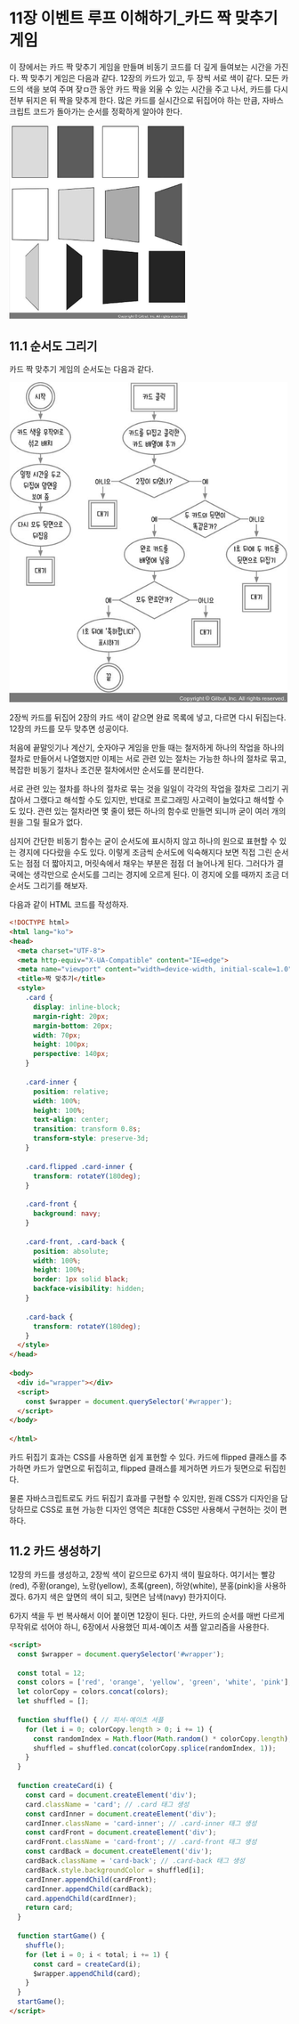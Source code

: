 # 11장 이벤트 루프 이해하기_카드 짝 맞추기 게임

이 장에서는 카드 짝 맞추기 게임을 만들며 비동기 코드를 더 깊게 들여보는 시간을 가진다. 짝 맞추기 게임은 다음과 같다. 12장의 카드가 있고, 두 장씩 서로 색이 같다. 모든 카드의 색을 보여 주며 잦ㅁ깐 동안 카드 짝을 외울 수 있는 시간을 주고 나서, 카드를 다시 전부 뒤지은 뒤 짝을 맞추게 한다. 많은 카드를 실시간으로 뒤집어야 하는 만큼, 자바스크립트 코드가 돌아가는 순서를 정확하게 알아야 한다.

<img src='./images/11-1.jpg' alt='그림 11-1 카드 짝 맞추기 게임' width='320px' />

## 11.1 순서도 그리기

카드 짝 맞추기 게임의 순서도는 다음과 같다.

<img src='./images/11-2.jpg' alt='그림 11-2 카드 짝 맞추기 게임 순서도' width='500px' />

2장씩 카드를 뒤집어 2장의 카드 색이 같으면 완료 목록에 넣고, 다르면 다시 뒤집는다. 12장의 카드를 모두 맞추면 성공이다.

처음에 끝말잇기나 계산기, 숫자야구 게임을 만들 때는 철저하게 하나의 작업을 하나의 절차로 만들어서 나열했지만 이제는 서로 관련 있는 절차는 가능한 하나의 절차로 묶고, 복잡한 비동기 절차나 조건문 절차에서만 순서도를 분리한다.

서로 관련 있는 절차를 하나의 절차로 묶는 것을 일일이 각각의 작업을 절차로 그리기 귀찮아서 그랬다고 해석할 수도 있지만, 반대로 프로그래밍 사고력이 늘었다고 해석할 수도 있다. 관련 있는 절차라면 몇 줄이 됐든 하나의 함수로 만들면 되니까 굳이 여러 개의 원을 그릴 필요가 없다.

심지어 간단한 비동기 함수는 굳이 순서도에 표시하지 않고 하나의 원으로 표현할 수 있는 경지에 다다랐을 수도 있다. 이렇게 조금씩 순서도에 익숙해지다 보면 직접 그린 순서도는 점점 더 짧아지고, 머릿속에서 채우는 부분은 점점 더 늘어나게 된다. 그러다가 결국에는 생각만으로 순서도를 그리는 경지에 오르게 된다. 이 경지에 오를 때까지 조금 더 순서도 그리기를 해보자.

다음과 같이 HTML 코드를 작성하자.

```html
<!DOCTYPE html>
<html lang="ko">
<head>
  <meta charset="UTF-8">
  <meta http-equiv="X-UA-Compatible" content="IE=edge">
  <meta name="viewport" content="width=device-width, initial-scale=1.0">
  <title>짝 맞추기</title>
  <style>
    .card {
      display: inline-block;
      margin-right: 20px;
      margin-bottom: 20px;
      width: 70px;
      height: 100px;
      perspective: 140px;
    }

    .card-inner {
      position: relative;
      width: 100%;
      height: 100%;
      text-align: center;
      transition: transform 0.8s;
      transform-style: preserve-3d;
    }

    .card.flipped .card-inner {
      transform: rotateY(180deg);
    }

    .card-front {
      background: navy;
    }

    .card-front, .card-back {
      position: absolute;
      width: 100%;
      height: 100%;
      border: 1px solid black;
      backface-visibility: hidden;
    }

    .card-back {
      transform: rotateY(180deg);
    }
  </style>
</head>

<body>
  <div id="wrapper"></div>
  <script>
    const $wrapper = document.querySelector('#wrapper');
  </script>
</body>

</html>
```

카드 뒤집기 효과는 CSS를 사용하면 쉽게 표현할 수 있다. 카드에 flipped 클래스를 추가하면 카드가 앞면으로 뒤집히고, flipped 클래스를 제거하면 카드가 뒷면으로 뒤집힌다.

물론 자바스크립트로도 카드 뒤집기 효과를 구현할 수 있지만, 원래 CSS가 디자인을 담당하므로 CSS로 표현 가능한 디자인 영역은 최대한 CSS만 사용해서 구현하는 것이 편하다.

## 11.2 카드 생성하기

12장의 카드를 생성하고, 2장씩 색이 같으므로 6가지 색이 필요하다. 여기서는 빨강(red), 주황(orange), 노랑(yellow), 초록(green), 하양(white), 분홍(pink)을 사용하겠다. 6가지 색은 앞면의 색이 되고, 뒷면은 남색(navy) 한가지이다.

6가지 색을 두 번 복사해서 이어 붙이면 12장이 된다. 다만, 카드의 순서를 매번 다르게 무작위로 섞어야 하니, 6장에서 사용했던 피셔-예이츠 셔플 알고리즘을 사용한다.

```html
<script>
  const $wrapper = document.querySelector('#wrapper');

  const total = 12;
  const colors = ['red', 'orange', 'yellow', 'green', 'white', 'pink'];
  let colorCopy = colors.concat(colors);
  let shuffled = [];

  function shuffle() { // 피셔-예이츠 셔플
    for (let i = 0; colorCopy.length > 0; i += 1) {
      const randomIndex = Math.floor(Math.random() * colorCopy.length);
      shuffled = shuffled.concat(colorCopy.splice(randomIndex, 1));
    }
  }

  function createCard(i) {
    const card = document.createElement('div');
    card.className = 'card'; // .card 태그 생성
    const cardInner = document.createElement('div');
    cardInner.className = 'card-inner'; // .card-inner 태그 생성
    const cardFront = document.createElement('div');
    cardFront.className = 'card-front'; // .card-front 태그 생성
    const cardBack = document.createElement('div');
    cardBack.className = 'card-back'; // .card-back 태그 생성
    cardBack.style.backgroundColor = shuffled[i];
    cardInner.appendChild(cardFront);
    cardInner.appendChild(cardBack);
    card.appendChild(cardInner);
    return card;
  }

  function startGame() {
    shuffle();
    for (let i = 0; i < total; i += 1) {
      const card = createCard(i);
      $wrapper.appendChild(card);
    }
  }
  startGame();
</script>
```
